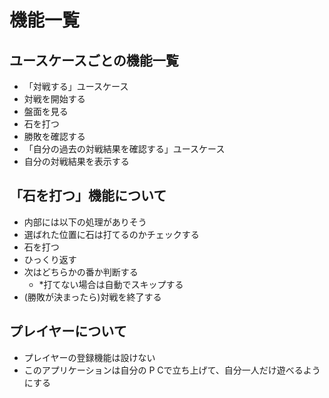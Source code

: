 # 機能一覧

## ユースケースごとの機能一覧

- 「対戦する」ユースケース
 - 対戦を開始する
 - 盤面を見る
 - 石を打つ
 - 勝敗を確認する
- 「自分の過去の対戦結果を確認する」ユースケース
 - 自分の対戦結果を表示する

## 「石を打つ」機能について

- 内部には以下の処理がありそう
 - 選ばれた位置に石は打てるのかチェックする
 - 石を打つ
 - ひっくり返す
 - 次はどちらかの番か判断する
   - *打てない場合は自動でスキップする
 - (勝敗が決まったら)対戦を終了する


## プレイヤーについて

- プレイヤーの登録機能は設けない
 - このアプリケーションは自分の P Cで立ち上げて、自分一人だけ遊べるようにする



